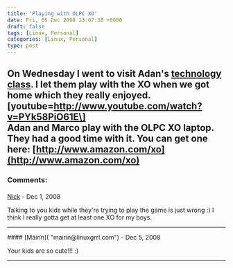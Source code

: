 ```yaml
---
title: 'Playing with OLPC XO'
date: Fri, 05 Dec 2008 23:07:38 +0000
draft: false
tags: [Linux, Personal]
categories: [Linux, Personal]
type: post
---
```


On Wednesday I went to visit Adan's [technology class](http://zeusville.wordpress.com/2008/12/03/939/). I let them play with the XO when we got home which they really enjoyed. \[youtube=http://www.youtube.com/watch?v=PYk58PiO61E\]  
Adan and Marco play with the OLPC XO laptop. They had a good time with it. You can get one here: [http://www.amazon.com/xo](http://www.amazon.com/xo)
---
### Comments:
#### 
[Nick]( "hansenn@gmail.com") - <time datetime="2008-12-22 01:07:47">Dec 1, 2008</time>

Talking to you kids while they're trying to play the game is just wrong :) I think I really gotta get at least one XO for my boys.
<hr />
#### 
[Máirín]( "mairin@linuxgrrl.com") - <time datetime="2008-12-05 23:43:41">Dec 5, 2008</time>

Your kids are so cute!!! :)
<hr />
